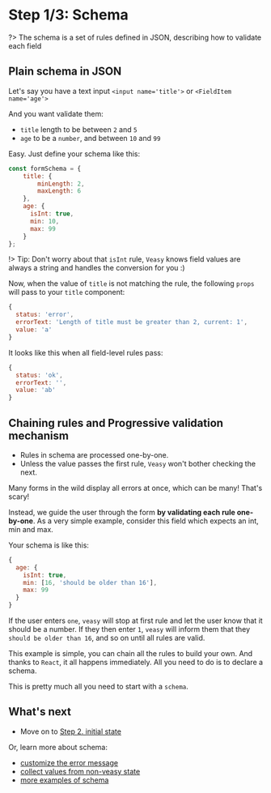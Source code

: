 # Step 1/3: Schema

?> The schema is a set of rules defined in JSON, describing how to validate each field

## Plain schema in JSON

Let's say you have a text input `<input name='title'>` or `<FieldItem name='age'>`

And you want validate them:

- `title` length to be between `2` and `5`
- `age` to be a `number`, and between `10` and `99`

Easy. Just define your schema like this:

```javascript
const formSchema = {
    title: {
        minLength: 2,
        maxLength: 6
    },
    age: {
      isInt: true,
      min: 10,
      max: 99
    }
};
```

!> Tip: Don't worry about that `isInt` rule, `Veasy` knows field values are always a string and handles the conversion for you :)

Now, when the value of `title` is not matching the rule, the following `props` will pass to your `title` component:

```javascript
{
  status: 'error',
  errorText: 'Length of title must be greater than 2, current: 1',
  value: 'a'
}
```

It looks like this when all field-level rules pass:

```javascript
{
  status: 'ok',
  errorText: '',
  value: 'ab'
}
```

## Chaining rules and Progressive validation mechanism

- Rules in schema are processed one-by-one.
- Unless the value passes the first rule, `Veasy` won't bother checking the next.

Many forms in the wild display all errors at once, which can be many! That's scary!

Instead, we guide the user through the form **by validating each rule one-by-one**. As a very simple example, consider this field which expects an int, min and max.

Your schema is like this:

```javascript
{
  age: {
    isInt: true,
    min: [16, 'should be older than 16'],
    max: 99
  }
}
```

If the user enters `one`, `veasy` will stop at first rule and let the user know that it should be a number. If they then enter `1`, `veasy` will inform them that they `should be older than 16`, and so on until all rules are valid.

This example is simple, you can chain all the rules to build your own. And thanks to `React`, it all happens immediately. All you need to do is to declare a schema.

This is pretty much all you need to start with a `schema`.

## What's next

- Move on to [Step 2. initial state](/initial-state)

Or, learn more about schema:

- [customize the error message](/customize-error-text)
- [collect values from non-veasy state](/collect-values)
- [more examples of schema](/more-examples)
